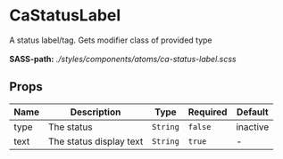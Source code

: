 # CaStatusLabel

A status label/tag. Gets modifier class of provided type<br><br> **SASS-path:** _./styles/components/atoms/ca-status-label.scss_

## Props

<!-- @vuese:CaStatusLabel:props:start -->
|Name|Description|Type|Required|Default|
|---|---|---|---|---|
|type|The status|`String`|`false`|inactive|
|text|The status display text|`String`|`true`|-|

<!-- @vuese:CaStatusLabel:props:end -->


